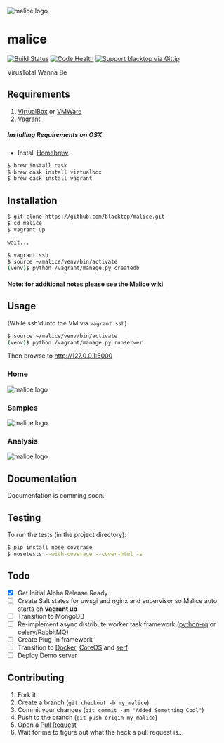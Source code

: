 ![malice logo](https://raw.githubusercontent.com/black-top/malice/master/app/static/img/logo/malice_logo.png)

malice
======
<!-- [![Build Status](https://drone.io/github.com/blacktop/malice/status.png)](https://drone.io/github.com/blacktop/malice/latest) -->
[![Build Status](https://travis-ci.org/blacktop/malice.svg?branch=master)](https://travis-ci.org/blacktop/malice)
[![Code Health](https://landscape.io/github/blacktop/malice/master/landscape.png)](https://landscape.io/github/blacktop/malice/master)
[![Support blacktop via Gittip](http://img.shields.io/gittip/blacktop.svg)](https://www.gittip.com/blacktop/)

VirusTotal Wanna Be

Requirements
------------
1. [VirtualBox](https://www.virtualbox.org/wiki/Downloads) or [VMWare](https://www.vmware.com/products/fusion/)
2. [Vagrant](http://www.vagrantup.com/downloads.html)

##### Installing Requirements on OSX
 - Install [Homebrew](http://brew.sh)
```bash
$ brew install cask
$ brew cask install virtualbox
$ brew cask install vagrant
```

Installation
------------
```bash
$ git clone https://github.com/blacktop/malice.git
$ cd malice
$ vagrant up

wait...

$ vagrant ssh
$ source ~/malice/venv/bin/activate
(venv)$ python /vagrant/manage.py createdb
```
#### Note: for additional notes please see the Malice [wiki](https://github.com/blacktop/malice/wiki)
Usage
-----
(While ssh'd into the VM via ```vagrant ssh```)
```bash
$ source ~/malice/venv/bin/activate
(venv)$ python /vagrant/manage.py runserver
```

Then browse to http://127.0.0.1:5000

### Home
![malice logo](https://raw.githubusercontent.com/blacktop/malice/master/docs/images/index.png)
### Samples
![malice logo](https://raw.githubusercontent.com/blacktop/malice/master/docs/images/samples.png)
### Analysis
![malice logo](https://raw.githubusercontent.com/blacktop/malice/master/docs/images/analysis.png)

Documentation
-------------
Documentation is comming soon.

Testing
-------
To run the tests (in the project directory):
```bash
$ pip install nose coverage
$ nosetests --with-coverage --cover-html -s
```

Todo
----
- [x] Get Initial Alpha Release Ready
- [ ] Create Salt states for uwsgi and nginx and supervisor so Malice auto starts on **vagrant up**
- [ ] Transition to MongoDB
- [ ] Re-implement async distribute worker task framework ([python-rq](http://python-rq.org) or [celery](http://www.celeryproject.org)/[RabbitMQ](http://www.rabbitmq.com))
- [ ] Create Plug-in framework
- [ ] Transition to [Docker](), [CoreOS]() and [serf]()
- [ ] Deploy Demo server

Contributing
------------
1. Fork it.
2. Create a branch (`git checkout -b my_malice`)
3. Commit your changes (`git commit -am "Added Something Cool"`)
4. Push to the branch (`git push origin my_malice`)
5. Open a [Pull Request](https://github.com/blacktop/malice/pulls)
6. Wait for me to figure out what the heck a pull request is...
